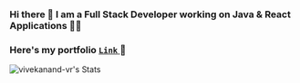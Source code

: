 ### Hi there 👋  I am a Full Stack Developer working on Java & React Applications 👨‍💻
### Here's my portfolio  <a href="https://vivekanand-vr.netlify.app/"> `Link` </a> 🚀
![vivekanand-vr's Stats](https://github-readme-stats.vercel.app/api?username=vivekanand-vr&theme=midnight-purple&show_icons=true&hide_border=false&count_private=true)
